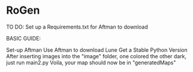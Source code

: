 # RoGen

TO DO: Set up a Requirements.txt for Aftman to download

BASIC GUIDE:

Set-up Aftman
Use Aftman to download Lune
Get a Stable Python Version
After inserting images into the "image" folder, one colored the other dark, just run main2.py
Voila, your map should now be in "generatedMaps"
